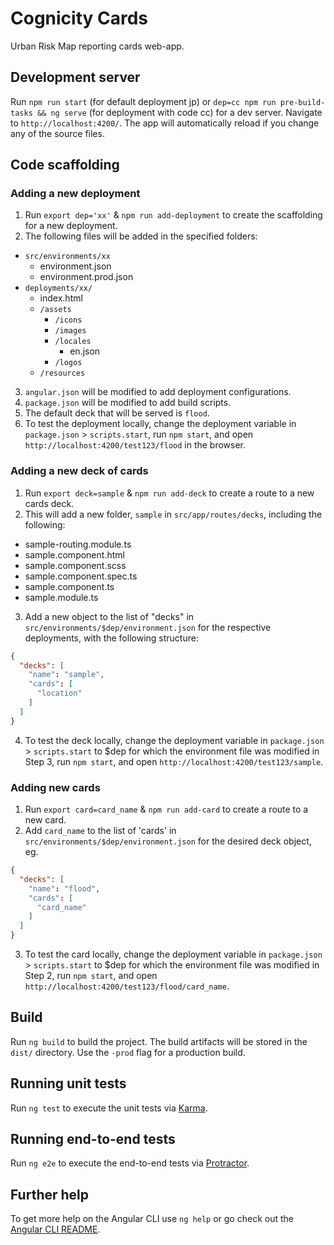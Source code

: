 # Cognicity Cards
Urban Risk Map reporting cards web-app.

## Development server

Run `npm run start` (for default deployment jp) or `dep=cc npm run pre-build-tasks && ng serve` (for deployment with code cc) for a dev server. Navigate to `http://localhost:4200/`. The app will automatically reload if you change any of the source files.

## Code scaffolding
### Adding a new deployment
1. Run `export dep='xx'` & `npm run add-deployment` to create the scaffolding for a new deployment.
2. The following files will be added in the specified folders:
- `src/environments/xx`
  - environment.json
  - environment.prod.json
- `deployments/xx/`
  - index.html
  - `/assets`
    - `/icons`
    - `/images`
    - `/locales`
      - en.json
    - `/logos`
  - `/resources`
3. `angular.json` will be modified to add deployment configurations.
4. `package.json` will be modified to add build scripts.
4. The default deck that will be served is `flood`.
5. To test the deployment locally, change the deployment variable in `package.json` > `scripts.start`, run `npm start`, and open `http://localhost:4200/test123/flood` in the browser.

### Adding a new deck of cards
1. Run `export deck=sample` & `npm run add-deck` to create a route to a new cards deck.
2. This will add a new folder, `sample` in `src/app/routes/decks`, including the following:
- sample-routing.module.ts
- sample.component.html
- sample.component.scss
- sample.component.spec.ts
- sample.component.ts
- sample.module.ts
3. Add a new object to the list of "decks" in `src/environments/$dep/environment.json` for the respective deployments, with the following structure:
```json
{
  "decks": [
    "name": "sample",
    "cards": [
      "location"
    ]
  ]
}
```
4. To test the deck locally, change the deployment variable in `package.json` > `scripts.start` to $dep for which the environment file was modified in Step 3, run `npm start`, and open `http://localhost:4200/test123/sample`.

### Adding new cards
1. Run `export card=card_name` & `npm run add-card` to create a route to a new card.
2. Add `card_name` to the list of 'cards' in `src/environments/$dep/environment.json` for the desired deck object, eg.
```json
{
  "decks": [
    "name": "flood",
    "cards": [
      "card_name"
    ]
  ]
}
```
3. To test the card locally, change the deployment variable in `package.json` > `scripts.start` to $dep for which the environment file was modified in Step 2, run `npm start`, and open `http://localhost:4200/test123/flood/card_name`.

## Build

Run `ng build` to build the project. The build artifacts will be stored in the `dist/` directory. Use the `-prod` flag for a production build.

## Running unit tests

Run `ng test` to execute the unit tests via [Karma](https://karma-runner.github.io).

## Running end-to-end tests

Run `ng e2e` to execute the end-to-end tests via [Protractor](http://www.protractortest.org/).

## Further help

To get more help on the Angular CLI use `ng help` or go check out the [Angular CLI README](https://github.com/angular/angular-cli/blob/master/README.md).

